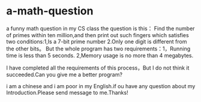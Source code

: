# a-math-question
a funny math question in my CS class
the question is this：
Find the number of primes within ten million,and then print out such fingers which satisfies two conditions:1,Is a 7-bit prime number 2.Only one digit is different from the other bits。  But the whole program has two requirements：1，Running time is less than 5 seconds. 2,Memory usage is no more than 4 megabytes. 

I have completed all the requirements of this process，But I do not think it succeeded.Can you give me a better program?

i am a chinese and i am poor in my English.if ou have any question about my Introduction.Please send message to me.Thanks!
